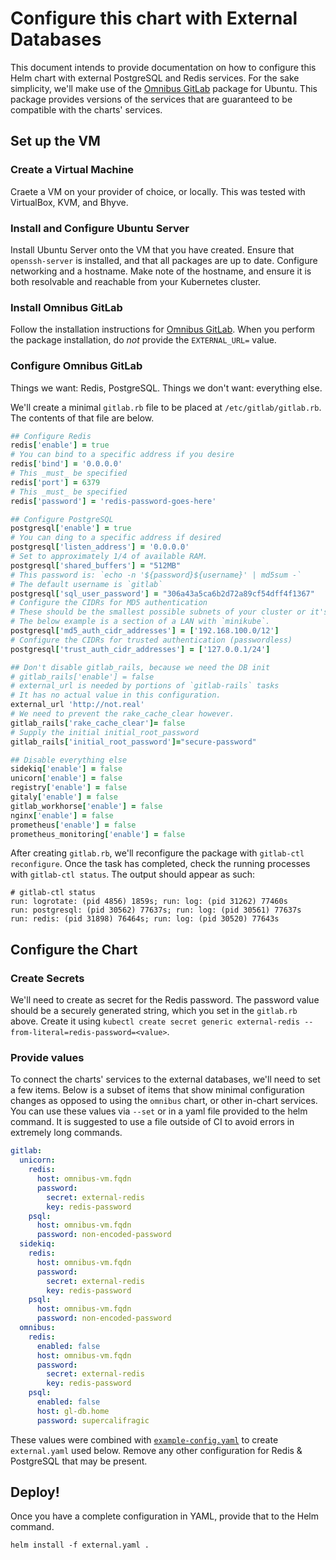 # Configure this chart with External Databases

This document intends to provide documentation on how to configure this Helm chart with external PostgreSQL and Redis services. For the sake simplicity, we'll make use of the [Omnibus GitLab][] package for Ubuntu. This package provides versions of the services that are guaranteed to be compatible with the charts' services.


## Set up the VM

### Create a Virtual Machine
Craete a VM on your provider of choice, or locally. This was tested with VirtualBox, KVM, and Bhyve.

### Install and Configure Ubuntu Server

Install Ubuntu Server onto the VM that you have created. Ensure that `openssh-server` is installed, and that all packages are up to date. Configure networking and a hostname. Make note of the hostname, and ensure it is both resolvable and reachable from your Kubernetes cluster.

### Install Omnibus GitLab

Follow the installation instructions for [Omnibus GitLab][]. When you perform the package installation, do _not_ provide the `EXTERNAL_URL=` value.

### Configure Omnibus GitLab

Things we want: Redis, PostgreSQL. Things we don't want: everything else.

We'll create a minimal `gitlab.rb` file to be placed at `/etc/gitlab/gitlab.rb`. The contents of that file are below.

```Ruby
## Configure Redis
redis['enable'] = true
# You can bind to a specific address if you desire
redis['bind'] = '0.0.0.0'
# This _must_ be specified
redis['port'] = 6379
# This _must_ be specified
redis['password'] = 'redis-password-goes-here'

## Configure PostgreSQL
postgresql['enable'] = true
# You can ding to a specific address if desired
postgresql['listen_address'] = '0.0.0.0'
# Set to approximately 1/4 of available RAM.
postgresql['shared_buffers'] = "512MB"
# This password is: `echo -n '${password}${username}' | md5sum -`
# The default username is `gitlab`
postgresql['sql_user_password'] = "306a43a5ca6b2d72a89cf54dff4f1367"
# Configure the CIDRs for MD5 authentication
# These should be the smallest possible subnets of your cluster or it's gateway.
# The below example is a section of a LAN with `minikube`.
postgresql['md5_auth_cidr_addresses'] = ['192.168.100.0/12']
# Configure the CIDRs for trusted authentication (passwordless)
postgresql['trust_auth_cidr_addresses'] = ['127.0.0.1/24']

## Don't disable gitlab_rails, because we need the DB init
# gitlab_rails['enable'] = false
# external_url is needed by portions of `gitlab-rails` tasks
# It has no actual value in this configuration.
external_url 'http://not.real'
# We need to prevent the rake_cache_clear however.
gitlab_rails['rake_cache_clear']= false
# Supply the initial initial_root_password
gitlab_rails['initial_root_password']="secure-password"

## Disable everything else
sidekiq['enable'] = false
unicorn['enable'] = false
registry['enable'] = false
gitaly['enable'] = false
gitlab_workhorse['enable'] = false
nginx['enable'] = false
prometheus['enable'] = false
prometheus_monitoring['enable'] = false
```

After creating `gitlab.rb`, we'll reconfigure the package with `gitlab-ctl reconfigure`. Once the task has completed, check the running processes with `gitlab-ctl status`. The output should appear as such:
```
# gitlab-ctl status
run: logrotate: (pid 4856) 1859s; run: log: (pid 31262) 77460s
run: postgresql: (pid 30562) 77637s; run: log: (pid 30561) 77637s
run: redis: (pid 31898) 76464s; run: log: (pid 30520) 77643s
```

## Configure the Chart

### Create Secrets

We'll need to create as secret for the Redis password. The password value should be a securely generated string, which you set in the `gitlab.rb` above. Create it using `kubectl create secret generic external-redis --from-literal=redis-password=<value>`.

### Provide values

To connect the charts' services to the external databases, we'll need to set a few items. Below is a subset of items that show minimal configuration changes as opposed to using the `omnibus` chart, or other in-chart services. You can use these values via `--set` or in a yaml file provided to the helm command. It is suggested to use a file outside of CI to avoid errors in extremely long commands.

```YAML
gitlab:
  unicorn:
    redis:
      host: omnibus-vm.fqdn
      password:
        secret: external-redis
        key: redis-password
    psql:
      host: omnibus-vm.fqdn
      password: non-encoded-password
  sidekiq:
    redis:
      host: omnibus-vm.fqdn
      password:
        secret: external-redis
        key: redis-password
    psql:
      host: omnibus-vm.fqdn
      password: non-encoded-password
  omnibus:
    redis:
      enabled: false
      host: omnibus-vm.fqdn
      password:
        secret: external-redis
        key: redis-password
    psql:
      enabled: false
      host: gl-db.home
      password: supercalifragic
```

These values were combined with [`example-config.yaml`]() to create `external.yaml` used below. Remove any other configuration for Redis & PostgreSQL that may be present.

## Deploy!

Once you have a complete configuration in YAML, provide that to the Helm command.

`helm install -f external.yaml .`

[Omnibus GitLab]: https://about.gitlab.com/installation/#ubuntu
